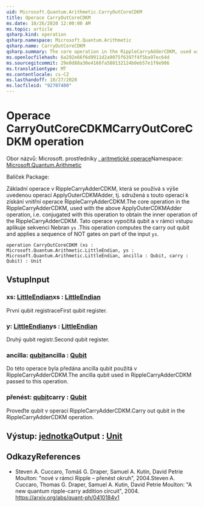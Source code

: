 ```yaml
---
uid: Microsoft.Quantum.Arithmetic.CarryOutCoreCDKM
title: Operace CarryOutCoreCDKM
ms.date: 10/26/2020 12:00:00 AM
ms.topic: article
qsharp.kind: operation
qsharp.namespace: Microsoft.Quantum.Arithmetic
qsharp.name: CarryOutCoreCDKM
qsharp.summary: The core operation in the RippleCarryAdderCDKM, used with the above ApplyOuterCDKMAdder operation, i.e. conjugated with this operation to obtain the inner operation of the RippleCarryAdderCDKM. This operation computes the carry out qubit and applies a sequence of NOT gates on part of the input `ys`.
ms.openlocfilehash: 6a292e66f6d9911d2a9075f6397f4f5ba97ec64d
ms.sourcegitcommit: 29e0d88a30e4166fa580132124b0eb57e1f0e986
ms.translationtype: MT
ms.contentlocale: cs-CZ
ms.lasthandoff: 10/27/2020
ms.locfileid: "92707400"
---
```

# <a name="carryoutcorecdkm-operation"></a><span data-ttu-id="99d42-102">Operace CarryOutCoreCDKM</span><span class="sxs-lookup"><span data-stu-id="99d42-102">CarryOutCoreCDKM operation</span></span>

<span data-ttu-id="99d42-103">Obor názvů: Microsoft. prostředníky [. aritmetické operace](xref:Microsoft.Quantum.Arithmetic)</span><span class="sxs-lookup"><span data-stu-id="99d42-103">Namespace: [Microsoft.Quantum.Arithmetic](xref:Microsoft.Quantum.Arithmetic)</span></span>

<span data-ttu-id="99d42-104">Balíček [](https://nuget.org/packages/)</span><span class="sxs-lookup"><span data-stu-id="99d42-104">Package: [](https://nuget.org/packages/)</span></span>


<span data-ttu-id="99d42-105">Základní operace v RippleCarryAdderCDKM, která se používá s výše uvedenou operací ApplyOuterCDKMAdder, tj. sdružená s touto operací k získání vnitřní operace RippleCarryAdderCDKM.</span><span class="sxs-lookup"><span data-stu-id="99d42-105">The core operation in the RippleCarryAdderCDKM, used with the above ApplyOuterCDKMAdder operation, i.e. conjugated with this operation to obtain the inner operation of the RippleCarryAdderCDKM.</span></span> <span data-ttu-id="99d42-106">Tato operace vypočítá qubit a v rámci vstupu aplikuje sekvenci Nebran `ys` .</span><span class="sxs-lookup"><span data-stu-id="99d42-106">This operation computes the carry out qubit and applies a sequence of NOT gates on part of the input `ys`.</span></span>

```qsharp
operation CarryOutCoreCDKM (xs : Microsoft.Quantum.Arithmetic.LittleEndian, ys : Microsoft.Quantum.Arithmetic.LittleEndian, ancilla : Qubit, carry : Qubit) : Unit
```


## <a name="input"></a><span data-ttu-id="99d42-107">Vstup</span><span class="sxs-lookup"><span data-stu-id="99d42-107">Input</span></span>

### <a name="xs--littleendian"></a><span data-ttu-id="99d42-108">xs: [LittleEndian](xref:Microsoft.Quantum.Arithmetic.LittleEndian)</span><span class="sxs-lookup"><span data-stu-id="99d42-108">xs : [LittleEndian](xref:Microsoft.Quantum.Arithmetic.LittleEndian)</span></span>

<span data-ttu-id="99d42-109">První qubit registrace</span><span class="sxs-lookup"><span data-stu-id="99d42-109">First qubit register.</span></span>


### <a name="ys--littleendian"></a><span data-ttu-id="99d42-110">y: [LittleEndian](xref:Microsoft.Quantum.Arithmetic.LittleEndian)</span><span class="sxs-lookup"><span data-stu-id="99d42-110">ys : [LittleEndian](xref:Microsoft.Quantum.Arithmetic.LittleEndian)</span></span>

<span data-ttu-id="99d42-111">Druhý qubit registr.</span><span class="sxs-lookup"><span data-stu-id="99d42-111">Second qubit register.</span></span>


### <a name="ancilla--qubit"></a><span data-ttu-id="99d42-112">ancilla: [qubit](xref:microsoft.quantum.lang-ref.qubit)</span><span class="sxs-lookup"><span data-stu-id="99d42-112">ancilla : [Qubit](xref:microsoft.quantum.lang-ref.qubit)</span></span>

<span data-ttu-id="99d42-113">Do této operace byla předána ancilla qubit použitá v RippleCarryAdderCDKM.</span><span class="sxs-lookup"><span data-stu-id="99d42-113">The ancilla qubit used in RippleCarryAdderCDKM passed to this operation.</span></span>


### <a name="carry--qubit"></a><span data-ttu-id="99d42-114">přenést: [qubit](xref:microsoft.quantum.lang-ref.qubit)</span><span class="sxs-lookup"><span data-stu-id="99d42-114">carry : [Qubit](xref:microsoft.quantum.lang-ref.qubit)</span></span>

<span data-ttu-id="99d42-115">Proveďte qubit v operaci RippleCarryAdderCDKM.</span><span class="sxs-lookup"><span data-stu-id="99d42-115">Carry out qubit in the RippleCarryAdderCDKM operation.</span></span>



## <a name="output--unit"></a><span data-ttu-id="99d42-116">Výstup: [jednotka](xref:microsoft.quantum.lang-ref.unit)</span><span class="sxs-lookup"><span data-stu-id="99d42-116">Output : [Unit](xref:microsoft.quantum.lang-ref.unit)</span></span>



## <a name="references"></a><span data-ttu-id="99d42-117">Odkazy</span><span class="sxs-lookup"><span data-stu-id="99d42-117">References</span></span>

- <span data-ttu-id="99d42-118">Steven A. Cuccaro, Tomáš G. Draper, Samuel A. Kutin, David Petrie Moulton: "nové v rámci Ripple – přenést okruh", 2004.</span><span class="sxs-lookup"><span data-stu-id="99d42-118">Steven A. Cuccaro, Thomas G. Draper, Samuel A. Kutin, David Petrie Moulton: "A new quantum ripple-carry addition circuit", 2004.</span></span>
  https://arxiv.org/abs/quant-ph/0410184v1